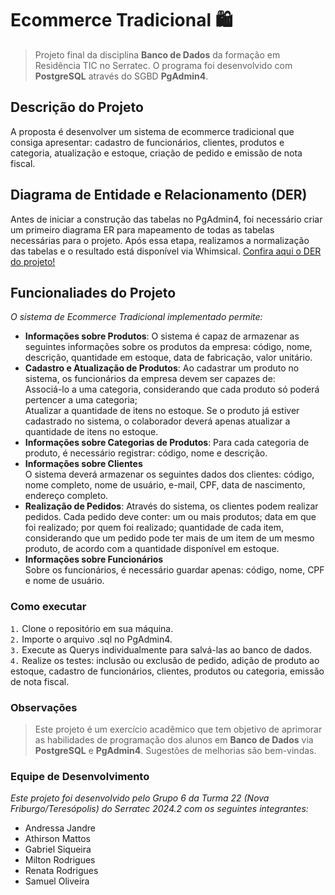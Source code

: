 # Ecommerce Tradicional 🛍️

> Projeto final da disciplina **Banco de Dados** da formação em Residência TIC no Serratec. O programa foi desenvolvido com **PostgreSQL** através do SGBD **PgAdmin4**.

## Descrição do Projeto

A proposta é desenvolver um sistema de ecommerce tradicional que consiga apresentar: cadastro de funcionários, clientes, produtos e categoria, atualização e estoque, criação de pedido e emissão de nota fiscal. 

## Diagrama de Entidade e Relacionamento (DER)

Antes de iniciar a construção das tabelas no PgAdmin4, foi necessário criar um primeiro diagrama ER para mapeamento de todas as tabelas necessárias para o projeto. Após essa etapa, realizamos a normalização das tabelas e o resultado está disponível via Whimsical. [Confira aqui o DER do projeto!](https://whimsical.com/projeto-bancodados-grupo6-HacpwNU2uigcWW8sVjEKCr)

## Funcionaliades do Projeto
_O sistema de Ecommerce Tradicional implementado permite:_

- **Informações sobre Produtos**: O sistema é capaz de armazenar as seguintes informações sobre os produtos da empresa: código, nome, descrição, quantidade em estoque, data de fabricação, valor unitário.
- **Cadastro e Atualização de Produtos**: Ao cadastrar um produto no sistema, os funcionários da empresa devem ser capazes de: <br> Associá-lo a uma categoria, considerando que cada produto só poderá pertencer a uma categoria; <br> Atualizar a quantidade de itens no estoque. Se o produto já estiver cadastrado no sistema, o colaborador deverá apenas atualizar a quantidade de itens no estoque.
- **Informações sobre Categorias de Produtos**: Para cada categoria de produto, é necessário registrar: código, nome e descrição.
- **Informações sobre Clientes** <br> O sistema deverá armazenar os seguintes dados dos clientes: código, nome completo, nome de usuário, e-mail, CPF, data de nascimento, endereço completo. 
- **Realização de Pedidos**: Através do sistema, os clientes podem realizar pedidos. Cada pedido deve conter: um ou mais produtos; data em que foi realizado; por quem foi realizado; quantidade de cada item, considerando que um pedido pode ter mais de um item de um mesmo produto, de acordo com a quantidade disponível em estoque.
- **Informações sobre Funcionários** <br> Sobre os funcionários, é necessário guardar apenas: código, nome, CPF e nome de usuário. 

### Como executar
`1.` Clone o repositório em sua máquina. <br>
`2.` Importe o arquivo .sql no PgAdmin4. <br>
`3.` Execute as Querys individualmente para salvá-las ao banco de dados. <br>
`4.` Realize os testes: inclusão ou exclusão de pedido, adição de produto ao estoque, cadastro de funcionários, clientes, produtos ou categoria, emissão de nota fiscal. <br>

### Observações
> Este projeto é um exercício acadêmico que tem objetivo de aprimorar as habilidades de programação dos alunos em **Banco de Dados** via **PostgreSQL** e **PgAdmin4**. Sugestões de melhorias são bem-vindas.

### Equipe de Desenvolvimento
_Este projeto foi desenvolvido pelo Grupo 6 da Turma 22 (Nova Friburgo/Teresópolis) do Serratec 2024.2 com os seguintes integrantes:_

* Andressa Jandre
* Athirson Mattos
* Gabriel Siqueira
* Milton Rodrigues
* Renata Rodrigues
* Samuel Oliveira
